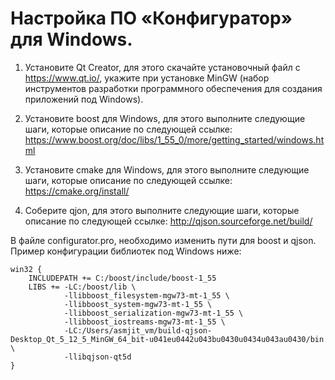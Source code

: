 # Настройка ПО «Конфигуратор» для Windows. 

1. Установите Qt Creator, для этого скачайте установочный файл с https://www.qt.io/, укажите при установке MinGW (набор инструментов разработки программного обеспечения для создания приложений под Windows).

2. Установите boost для Windows, для этого выполните следующие шаги, которые описание по следующей ссылке:
	https://www.boost.org/doc/libs/1_55_0/more/getting_started/windows.html

3. Установите cmake для Windows, для этого выполните следующие шаги, которые описание по следующей ссылке:
	https://cmake.org/install/

4. Соберите qjon, для этого выполните следующие шаги, которые описание по следующей ссылке:
	http://qjson.sourceforge.net/build/

В файле configurator.pro, необходимо изменить пути для boost и qjson. Пример конфигурации библиотек под Windows ниже:

~~~~
win32 {
    INCLUDEPATH += C:/boost/include/boost-1_55
    LIBS += -LC:/boost/lib \
            -llibboost_filesystem-mgw73-mt-1_55 \
            -llibboost_system-mgw73-mt-1_55 \
            -llibboost_serialization-mgw73-mt-1_55 \
            -llibboost_iostreams-mgw73-mt-1_55 \
            -LC:/Users/asmjit_vm/build-qjson-Desktop_Qt_5_12_5_MinGW_64_bit-u041eu0442u043bu0430u0434u043au0430/bin \
            -llibqjson-qt5d
}
~~~~



